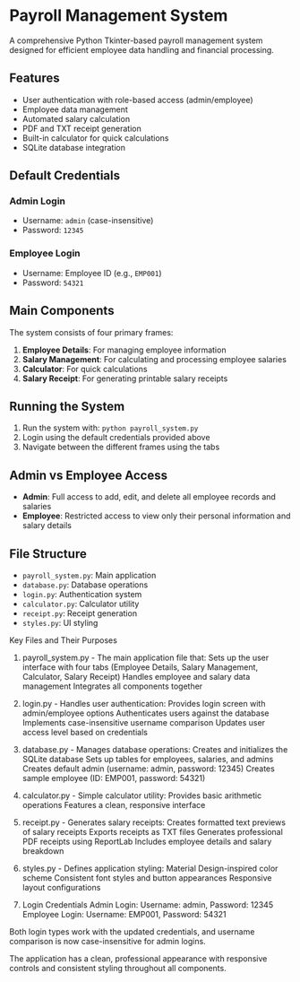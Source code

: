 # Payroll Management System

A comprehensive Python Tkinter-based payroll management system designed for efficient employee data handling and financial processing.

## Features

- User authentication with role-based access (admin/employee)
- Employee data management
- Automated salary calculation
- PDF and TXT receipt generation
- Built-in calculator for quick calculations
- SQLite database integration

## Default Credentials

### Admin Login
- Username: `admin` (case-insensitive)
- Password: `12345`

### Employee Login
- Username: Employee ID (e.g., `EMP001`)
- Password: `54321`

## Main Components

The system consists of four primary frames:

1. **Employee Details**: For managing employee information
2. **Salary Management**: For calculating and processing employee salaries
3. **Calculator**: For quick calculations
4. **Salary Receipt**: For generating printable salary receipts

## Running the System

1. Run the system with: `python payroll_system.py`
2. Login using the default credentials provided above
3. Navigate between the different frames using the tabs

## Admin vs Employee Access

- **Admin**: Full access to add, edit, and delete all employee records and salaries
- **Employee**: Restricted access to view only their personal information and salary details

## File Structure

- `payroll_system.py`: Main application
- `database.py`: Database operations
- `login.py`: Authentication system
- `calculator.py`: Calculator utility
- `receipt.py`: Receipt generation
- `styles.py`: UI styling

Key Files and Their Purposes

1. payroll_system.py - The main application file that:
    Sets up the user interface with four tabs (Employee Details, Salary Management, Calculator, Salary Receipt)
    Handles employee and salary data management
    Integrates all components together

2. login.py - Handles user authentication:
    Provides login screen with admin/employee options
    Authenticates users against the database
    Implements case-insensitive username comparison
    Updates user access level based on credentials

3. database.py - Manages database operations:
    Creates and initializes the SQLite database
    Sets up tables for employees, salaries, and admins
    Creates default admin (username: admin, password: 12345)
    Creates sample employee (ID: EMP001, password: 54321)

4. calculator.py - Simple calculator utility:
    Provides basic arithmetic operations
    Features a clean, responsive interface
    
5. receipt.py - Generates salary receipts:
    Creates formatted text previews of salary receipts
    Exports receipts as TXT files
    Generates professional PDF receipts using ReportLab
    Includes employee details and salary breakdown

6. styles.py - Defines application styling:
    Material Design-inspired color scheme
    Consistent font styles and button appearances
    Responsive layout configurations

7. Login Credentials
    Admin Login: Username: admin, Password: 12345
    Employee Login: Username: EMP001, Password: 54321

Both login types work with the updated credentials, and username comparison is now case-insensitive for admin logins.

The application has a clean, professional appearance with responsive controls and consistent styling throughout all components.
